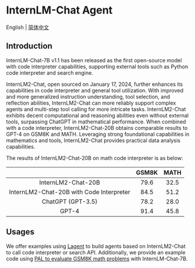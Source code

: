# InternLM-Chat Agent

English | [简体中文](README_zh-CN.md)

## Introduction

InternLM-Chat-7B v1.1 has been released as the first open-source model with code interpreter capabilities, supporting external tools such as Python code interpreter and search engine.

InternLM2-Chat, open sourced on January 17, 2024, further enhances its capabilities in code interpreter and general tool utilization. With improved and more generalized instruction understanding, tool selection, and reflection abilities, InternLM2-Chat can more reliably support complex agents and multi-step tool calling for more intricate tasks. InternLM2-Chat exhibits decent computational and reasoning abilities even without external tools, surpassing ChatGPT in mathematical performance. When combined with a code interpreter, InternLM2-Chat-20B obtains comparable results to GPT-4 on GSM8K and MATH. Leveraging strong foundational capabilities in mathematics and tools, InternLM2-Chat provides practical data analysis capabilities.

The results of InternLM2-Chat-20B on math code interpreter is as below:

|                                          | GSM8K | MATH |
| :--------------------------------------: | :---: | :--: |
|            InternLM2-Chat-20B            | 79.6  | 32.5 |
| InternLM2-Chat-20B with Code Interpreter | 84.5  | 51.2 |
|            ChatGPT (GPT-3.5)             | 78.2  | 28.0 |
|                  GPT-4                   | 91.4  | 45.8 |

## Usages

We offer examples using [Lagent](lagent.md) to build agents based on InternLM2-Chat to call code interpreter or search API. Additionally, we provide an example code using [PAL to evaluate GSM8K math problems](pal_inference.md) with InternLM-Chat-7B.
